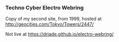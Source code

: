 ### Techno Cyber Electro Webring

Copy of my second site, from 1999, hosted at http://geocities.com/Tokyo/Towers/2447/

Not live at https://driade.github.io/electro-webring/
